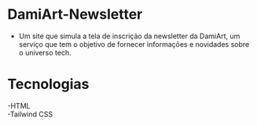 # DamiArt-Newsletter

- Um site que simula a tela de inscrição da newsletter da DamiArt, um serviço que tem o objetivo de fornecer informações e novidades sobre o universo tech.

# Tecnologias
-HTML<br>
-Tailwind CSS
